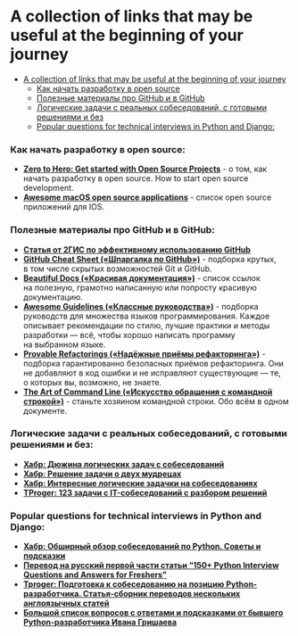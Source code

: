 # A collection of links that may be useful at the beginning of your journey

- [A collection of links that may be useful at the beginning of your journey](#a-collection-of-links-that-may-be-useful-at-the-beginning-of-your-journey)
    - [Как начать разработку в open source](##Как-начать-разработку-в-open-source)
    - [Полезные материалы про GitHub и в GitHub](##Полезные-материалы-про-GitHub-и-в-GitHub)
    - [Логические задачи с реальных собеседований, с готовыми решениями и без](##Логические-задачи-с-реальных-собеседований,-с-готовыми-решениями-и-без)
    - [Popular questions for technical interviews in Python and Django:](Popular-questions-for-technical-interviews-in-Python-and-Django:)


### Как начать разработку в open source:

- [**Zero to Hero: Get started with Open Source Projects**](https://dev.to/ruppysuppy/zero-to-hero-get-started-with-open-source-10b7) - о том, как начать разработку в open source. How to start open source development.
- [**Awesome macOS open source applications**](https://github.com/serhii-londar/open-source-mac-os-apps) - список open source приложений для IOS.


### Полезные материалы про GitHub и в GitHub:

- [**Статья от 2ГИС по эффективному использованию GitHub**](https://habr.com/ru/companies/2gis/articles/306166/)
- [**GitHub Cheat Sheet («Шпаргалка по GitHub»)**](https://github.com/tiimgreen/github-cheat-sheet) - подборка крутых, в том числе скрытых возможностей Git и GitHub.
- **[Beautiful Docs («Красивая документация»)](https://github.com/matheusfelipeog/beautiful-docs)** - список ссылок на полезную, грамотно написанную или попросту красивую документацию.
- **[Awesome Guidelines («Классные руководства»)](https://github.com/Kristories/awesome-guidelines)** - подборка руководств для множества языков программирования. Каждое описывает рекомендации по стилю, лучшие практики и методы разработки — всё, чтобы хорошо написать программу на выбранном языке.
- **[Provable Refactorings («Надёжные приёмы рефакторинга»)](https://github.com/digdeeproots/provable-refactorings)** - подборка гарантированно безопасных приёмов рефакторинга. Они не добавляют в код ошибки и не исправляют существующие — те, о которых вы, возможно, не знаете.
- **[The Art of Command Line («Искусство обращения с командной строкой»)](https://github.com/jlevy/the-art-of-command-line)** - станьте хозяином командной строки. Обо всём в одном документе.


### Логические задачи с реальных собеседований, с готовыми решениями и без:

- [**Хабр: Дюжина логических задач с собеседований**](https://habr.com/ru/articles/230881/)
- [**Хабр: Решение задачи о двух мудрецах**](https://habr.com/ru/articles/378593/)
- [**Хабр: Интересные логические задачки на собеседованиях**](https://habr.com/ru/articles/342304/)
- [**TProger: 123 задачи с IT-собеседований с разбором решений**](https://tproger.ru/articles/problems)


### Popular questions for technical interviews in Python and Django:

- [**Хабр: Обширный обзор собеседований по Python. Советы и подсказки**](https://habr.com/ru/articles/439576/)
- [**Перевод на русский первой части статьи “150+ Python Interview Questions and Answers for Freshers”**](https://kirill-sklyarenko.ru/lenta/150-voprosov-na-sobesedovanie-python-bez-opyta)
- [**Tproger: Подготовка к собеседованию на позицию Python-разработчика. Статья-сборник переводов нескольких англоязычных статей**](https://tproger.ru/translations/python-developer-interview-guide)
- [**Большой список вопросов с ответами и подсказками от бывшего Python-разработчика Ивана Гришаева**](https://grishaev.me/interview/)
